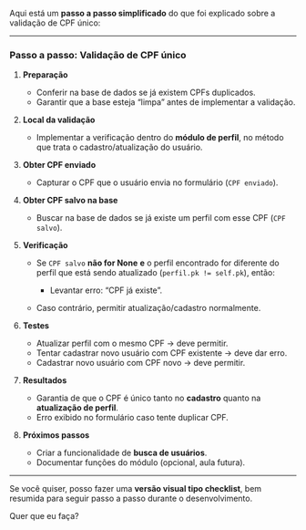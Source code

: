 Aqui está um **passo a passo simplificado** do que foi explicado sobre a validação de CPF único:

---

### Passo a passo: Validação de CPF único

1. **Preparação**

   * Conferir na base de dados se já existem CPFs duplicados.
   * Garantir que a base esteja “limpa” antes de implementar a validação.

2. **Local da validação**

   * Implementar a verificação dentro do **módulo de perfil**, no método que trata o cadastro/atualização do usuário.

3. **Obter CPF enviado**

   * Capturar o CPF que o usuário envia no formulário (`CPF enviado`).

4. **Obter CPF salvo na base**

   * Buscar na base de dados se já existe um perfil com esse CPF (`CPF salvo`).

5. **Verificação**

   * Se `CPF salvo` **não for None** **e** o perfil encontrado for diferente do perfil que está sendo atualizado (`perfil.pk != self.pk`), então:

     * Levantar erro: “CPF já existe”.
   * Caso contrário, permitir atualização/cadastro normalmente.

6. **Testes**

   * Atualizar perfil com o mesmo CPF → deve permitir.
   * Tentar cadastrar novo usuário com CPF existente → deve dar erro.
   * Cadastrar novo usuário com CPF novo → deve permitir.

7. **Resultados**

   * Garantia de que o CPF é único tanto no **cadastro** quanto na **atualização de perfil**.
   * Erro exibido no formulário caso tente duplicar CPF.

8. **Próximos passos**

   * Criar a funcionalidade de **busca de usuários**.
   * Documentar funções do módulo (opcional, aula futura).

---

Se você quiser, posso fazer uma **versão visual tipo checklist**, bem resumida para seguir passo a passo durante o desenvolvimento.

Quer que eu faça?
